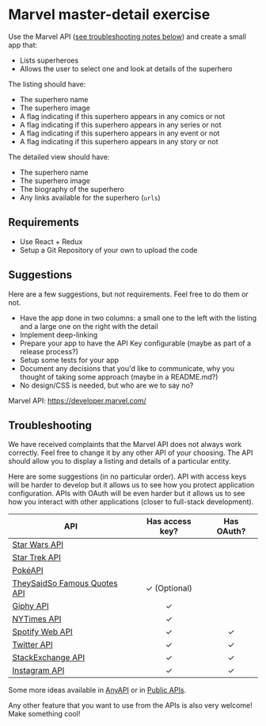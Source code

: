 # Marvel master-detail exercise

Use the Marvel API ([see troubleshooting notes below](#troubleshooting)) and create a small app that:

- Lists superheroes
- Allows the user to select one and look at details of the superhero

The listing should have:

- The superhero name
- The superhero image
- A flag indicating if this superhero appears in any comics or not
- A flag indicating if this superhero appears in any series or not
- A flag indicating if this superhero appears in any event or not
- A flag indicating if this superhero appears in any story or not

The detailed view should have:

- The superhero name
- The superhero image
- The biography of the superhero
- Any links available for the superhero (`urls`)

## Requirements

- Use React + Redux
- Setup a Git Repository of your own to upload the code

## Suggestions

Here are a few suggestions, but not requirements. Feel free to do them or not.

- Have the app done in two columns: a small one to the left with the listing and a large one on the right with the detail
- Implement deep-linking
- Prepare your app to have the API Key configurable (maybe as part of a release process?)
- Setup some tests for your app
- Document any decisions that you'd like to communicate, why you thought of taking some approach (maybe in a README.md?)
- No design/CSS is needed, but who are we to say no?

Marvel API: https://developer.marvel.com/

## Troubleshooting

We have received complaints that the Marvel API does not always work correctly. Feel free to change it by any other API of your choosing. The API should allow you to display a listing and details of a particular entity.

Here are some suggestions (in no particular order). API with access keys will be harder to develop but it allows us to see how you protect application configuration. APIs with OAuth will be even harder but it allows us to see how you interact with other applications (closer to full-stack development).

| API                                                                                        | Has access key? | Has OAuth? |
|--------------------------------------------------------------------------------------------|:---------------:|:----------:|
| [Star Wars API](https://swapi.co/)                                                         |                 |            |
| [Star Trek API](http://stapi.co/)                                                          |                 |            |
| [PokéAPI](https://pokeapi.co/docs/v2.html)                                                 |                 |            |
| [TheySaidSo Famous Quotes API](https://theysaidso.com/api/)                                |   ✓ (Optional)  |           |
| [Giphy API](https://developers.giphy.com/docs/)                                            |       ✓         |            |
| [NYTimes API](https://developer.nytimes.com/)                                              |       ✓         |            |
| [Spotify Web API](https://developer.spotify.com/documentation/web-api/)                    |       ✓         |     ✓     |
| [Twitter API](https://developer.twitter.com/en/docs.html)                                  |       ✓         |     ✓      |
| [StackExchange API](https://api.stackexchange.com/)                                        |       ✓         |     ✓      |
| [Instagram API](https://www.instagram.com/developer/)                                      |       ✓         |     ✓     |


Some more ideas available in [AnyAPI](https://any-api.com/) or in [Public APIs](https://github.com/public-apis/public-apis).

Any other feature that you want to use from the APIs is also very welcome! Make something cool!